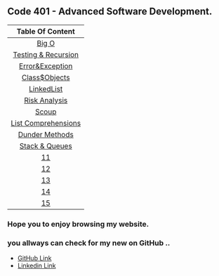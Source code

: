 ## Code 401 - Advanced Software Development.


| Table Of Content  | 
| :-----------------: |
|  [Big O](https://omar-zoubi.github.io/reading-notes/Reading-notes401/reading01) |
|  [Testing & Recursion](https://omar-zoubi.github.io/reading-notes/Reading-notes401/reading02) |
|  [Error&Exception](https://omar-zoubi.github.io/reading-notes/Reading-notes401/reading03) |
|  [Class$Objects](https://omar-zoubi.github.io/reading-notes/Reading-notes401/reading04) |
|  [LinkedList](https://omar-zoubi.github.io/reading-notes/Reading-notes401/reading05) |
|  [ Risk Analysis](https://omar-zoubi.github.io/reading-notes/Reading-notes401/reading06) |
|  [Scoup](https://omar-zoubi.github.io/reading-notes/Reading-notes401/reading07) |
|  [List Comprehensions](https://omar-zoubi.github.io/reading-notes/Reading-notes401/reading08) |
|  [Dunder Methods](https://omar-zoubi.github.io/reading-notes/Reading-notes401/reading09) |
|  [Stack & Queues](https://omar-zoubi.github.io/reading-notes/Reading-notes401/reading10) |
|  [11]() |
|  [12]() |
|  [13]() |
|  [14]() |
|  [15]() |

### Hope you to enjoy browsing my website. 
### you allways can check for my new on GitHub ..

- [GitHub Link](https://github.com/Omar-zoubi)
- [Linkedin Link](https://www.linkedin.com/in/omar-alzoubi-54034bb4/)


